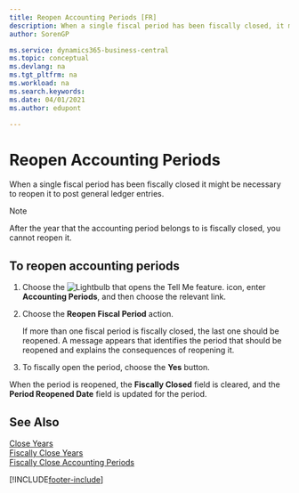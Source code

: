 ```yaml
---
title: Reopen Accounting Periods [FR]
description: When a single fiscal period has been fiscally closed, it might be necessary to reopen it to post general ledger entries in the french version of Business Central.
author: SorenGP

ms.service: dynamics365-business-central
ms.topic: conceptual
ms.devlang: na
ms.tgt_pltfrm: na
ms.workload: na
ms.search.keywords:
ms.date: 04/01/2021
ms.author: edupont

---
```

# Reopen Accounting Periods
When a single fiscal period has been fiscally closed it might be necessary to reopen it to post general ledger entries.  

> [!NOTE]  
>  After the year that the accounting period belongs to is fiscally closed, you cannot reopen it.  

## To reopen accounting periods  

1.  Choose the ![Lightbulb that opens the Tell Me feature.](../../media/ui-search/search_small.png "Tell me what you want to do") icon, enter **Accounting Periods**, and then choose the relevant link.  
2.  Choose the **Reopen Fiscal Period** action.  

    If more than one fiscal period is fiscally closed, the last one should be reopened. A message appears that identifies the period that should be reopened and explains the consequences of reopening it.  

3.  To fiscally open the period, choose the **Yes** button.  

When the period is reopened, the **Fiscally Closed** field is cleared, and the **Period Reopened Date** field is updated for the period.  

## See Also  
 [Close Years](how-to-close-years.md)   
 [Fiscally Close Years](how-to-fiscally-close-years.md)   
 [Fiscally Close Accounting Periods](how-to-fiscally-close-accounting-periods.md)


[!INCLUDE[footer-include](../../includes/footer-banner.md)]
